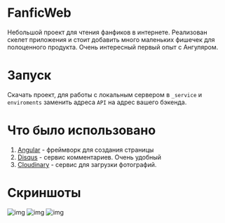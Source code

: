 # FanficWeb

Небольшой проект для чтения фанфиков в интернете. Реализован скелет приложения и стоит добавить много маленьких фишечек для полоценного продукта.
Очень интересный первый опыт с Ангуляром.
# Запуск

Скачать проект, для работы с локальным сервером в `_service` и `enviroments` заменить адреса `API` на адрес вашего бэкенда.

# Что было использовано

1. [Angular](https://angular.io) - фреймворк для создания страницы
2. [Disqus](https://disqus.com) - сервис комментариев. Очень удобный
3. [Cloudinary](https://cloudinary.com) - сервис для загрузки фотографий.

# Скриншоты

![img](http://res.cloudinary.com/pfcricoby/image/upload/v1626097739/angular_sample/umwhu5s3wty6czzmgqgv.png)
![img](http://res.cloudinary.com/pfcricoby/image/upload/v1626097947/angular_sample/td7eed6ymkvsppvlobjl.png)
![img](http://res.cloudinary.com/pfcricoby/image/upload/v1626097977/angular_sample/bn545j5ign4wsepf5xsq.png)


